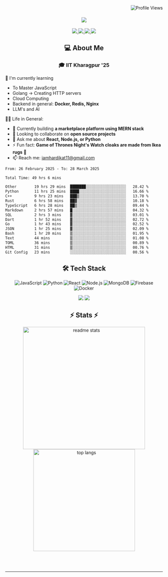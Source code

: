 <img align="right" src="https://komarev.com/ghpvc/?username=hs094&color=blue" alt="Profile Views" />

<h1 align="center">
  <img src="https://readme-typing-svg.herokuapp.com?font=Righteous&size=35&duration=4000&color=2AA889&center=true&vCenter=true&width=500&lines=Hi+There!+👋;I'm+Hardik+Soni+💻;" />
</h1>
<div align="center"> 
  <a href="mailto:iamhardikat11@gmail.com">
    <img src="https://img.shields.io/badge/Gmail-333333?style=for-the-badge&logo=gmail&logoColor=red" />
  </a>
  <a href="https://www.linkedin.com/in/hardik-soni-498271141/" target="_blank">
    <img src="https://img.shields.io/badge/LinkedIn-0077B5?style=for-the-badge&logo=linkedin&logoColor=white" target="_blank" />
  </a>
  <a href="https://hs094-portfolio.netlify.app/" target="_blank">
     <img src="https://img.shields.io/badge/Portfolio-FF5722?style=for-the-badge&logo=todoist&logoColor=white" target="_blank" /> 
  </a>
  <a href="https://www.instagram.com/hardik.s.094/" target="_blank"> 
    <img src="https://img.shields.io/badge/Instagram-E4405F?style=for-the-badge&logo=instagram&logoColor=white)" target="_blank" />
  </a>
</div>

<h2 align="center"> 💻 About Me</h2>
<h3 align="center">🎓 IIT Kharagpur '25</h3>

🌱 I'm currently learning
- To Master JavaScript
- Golang -> Creating HTTP servers
- Cloud Computing
- Backend in general: **Docker, Redis, Nginx**
- LLM's and AI

👍🏻 Life in General:
- 🔭 Currently building **a marketplace platform using MERN stack**
- 👯 Looking to collaborate on **open source projects**
- 💬 Ask me about **React, Node.js, or Python**
- ⚡ Fun fact: **Game of Thrones Night's Watch cloaks are made from Ikea rugs** 🧥
- 📫 Reach me: [iamhardikat11@gmail.com](mailto:iamhardikat11@gmail.com)

<!--START_SECTION:waka-->

```txt
From: 26 February 2025 - To: 28 March 2025

Total Time: 49 hrs 6 mins

Other        19 hrs 29 mins  ███████░░░░░░░░░░░░░░░░░░   28.42 %
Python       11 hrs 25 mins  ████░░░░░░░░░░░░░░░░░░░░░   16.66 %
C++          9 hrs 23 mins   ███▒░░░░░░░░░░░░░░░░░░░░░   13.70 %
Rust         6 hrs 58 mins   ██▓░░░░░░░░░░░░░░░░░░░░░░   10.18 %
TypeScript   6 hrs 28 mins   ██▒░░░░░░░░░░░░░░░░░░░░░░   09.44 %
Markdown     2 hrs 57 mins   █░░░░░░░░░░░░░░░░░░░░░░░░   04.32 %
SQL          2 hrs 3 mins    ▓░░░░░░░░░░░░░░░░░░░░░░░░   03.01 %
Dart         1 hr 52 mins    ▓░░░░░░░░░░░░░░░░░░░░░░░░   02.72 %
Go           1 hr 43 mins    ▓░░░░░░░░░░░░░░░░░░░░░░░░   02.52 %
JSON         1 hr 25 mins    ▓░░░░░░░░░░░░░░░░░░░░░░░░   02.09 %
Bash         1 hr 20 mins    ▒░░░░░░░░░░░░░░░░░░░░░░░░   01.95 %
Text         44 mins         ▒░░░░░░░░░░░░░░░░░░░░░░░░   01.08 %
TOML         36 mins         ▒░░░░░░░░░░░░░░░░░░░░░░░░   00.89 %
HTML         31 mins         ▒░░░░░░░░░░░░░░░░░░░░░░░░   00.76 %
Git Config   23 mins         ░░░░░░░░░░░░░░░░░░░░░░░░░   00.56 %
```

<!--END_SECTION:waka-->

<h2 align="center">🛠 Tech Stack</h2> 

<div align="center">
  
  ![JavaScript](https://img.shields.io/badge/-JavaScript-F7DF1E?style=flat-square&logo=javascript&logoColor=black)
  ![Python](https://img.shields.io/badge/-Python-3776AB?style=flat-square&logo=python&logoColor=white)
  ![React](https://img.shields.io/badge/-React-61DAFB?style=flat-square&logo=react&logoColor=black)
  ![Node.js](https://img.shields.io/badge/-Node.js-339933?style=flat-square&logo=node.js&logoColor=white)
  ![MongoDB](https://img.shields.io/badge/-MongoDB-47A248?style=flat-square&logo=mongodb&logoColor=white)
  ![Firebase](https://img.shields.io/badge/-Firebase-FFCA28?style=flat-square&logo=firebase&logoColor=black)
  ![Docker](https://img.shields.io/badge/-Docker-2496ED?style=flat-square&logo=docker&logoColor=white)
  
  <img src="https://skillicons.dev/icons?i=react,bootstrap,mui,html,css,vscode,github,figma,tailwind,git,r" />
  <img src="https://skillicons.dev/icons?i=nodejs,python,javascript,typescript,express,firebase,mongodb,c,java,nextjs,mysql,flask" /><br>
</div>

<h2 align="center">⚡ Stats ⚡</h2>

<div align="center">
  <img width=390 src="https://github-readme-stats-salesp07.vercel.app/api?username=hs094&count_private=true&show_icons=true&theme=react&rank_icon=github&border_radius=10" alt="readme stats" />
  <br/>
  <img width=325 align="center" src="https://github-readme-stats-salesp07.vercel.app/api/top-langs/?username=hs094&hide=HTML&langs_count=8&layout=compact&theme=react&border_radius=10&size_weight=0.5&count_weight=0.5&exclude_repo=github-readme-stats" alt="top langs" />
</div>
<br>
<br/><br/>
<hr/>
<br/>
